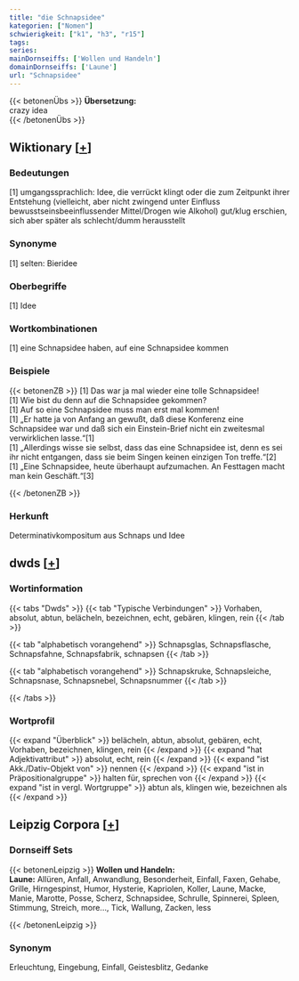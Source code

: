 ```yaml
---
title: "die Schnapsidee"
kategorien: ["Nomen"]
schwierigkeit: ["k1", "h3", "r15"]
tags:
series:
mainDornseiffs: ['Wollen und Handeln']
domainDornseiffs: ['Laune']
url: "Schnapsidee"
---
```


{{< betonenÜbs >}}
**Übersetzung:**  
crazy  idea  
{{< /betonenÜbs >}}

## Wiktionary [[+](https://de.wiktionary.org/wiki/Schnapsidee)]

### Bedeutungen
[1] umgangssprachlich: Idee, die verrückt klingt oder die zum Zeitpunkt ihrer Entstehung (vielleicht, aber nicht zwingend unter Einfluss bewusstseinsbeeinflussender Mittel/Drogen wie Alkohol) gut/klug erschien, sich aber später als schlecht/dumm herausstellt  

### Synonyme
[1] selten: Bieridee  

### Oberbegriffe
[1] Idee  

### Wortkombinationen
[1] eine Schnapsidee haben, auf eine Schnapsidee kommen  

### Beispiele
{{< betonenZB >}}
[1] Das war ja mal wieder eine tolle Schnapsidee!  
[1] Wie bist du denn auf die Schnapsidee gekommen?  
[1] Auf so eine Schnapsidee muss man erst mal kommen!  
[1] „Er hatte ja von Anfang an gewußt, daß diese Konferenz eine Schnapsidee war und daß sich ein Einstein-Brief nicht ein zweitesmal verwirklichen lasse.“[1]  
[1] „Allerdings wisse sie selbst, dass das eine Schnapsidee ist, denn es sei ihr nicht entgangen, dass sie beim Singen keinen einzigen Ton treffe.“[2]  
[1] „Eine Schnapsidee, heute überhaupt aufzumachen. An Festtagen macht man kein Geschäft.“[3]  

{{< /betonenZB >}}
### Herkunft
Determinativkompositum aus Schnaps und Idee  



## dwds [[+](https://www.dwds.de/wb/Schnapsidee)]

### Wortinformation
{{< tabs "Dwds" >}}
{{< tab "Typische Verbindungen" >}}
Vorhaben, absolut, abtun, belächeln, bezeichnen, echt, gebären, klingen, rein
{{< /tab >}}

{{< tab "alphabetisch vorangehend" >}}
Schnapsglas, Schnapsflasche, Schnapsfahne, Schnapsfabrik, schnapsen
{{< /tab >}}

{{< tab "alphabetisch vorangehend" >}}
Schnapskruke, Schnapsleiche, Schnapsnase, Schnapsnebel, Schnapsnummer
{{< /tab >}}

{{< /tabs >}}

### Wortprofil
{{< expand "Überblick" >}} belächeln, abtun, absolut, gebären, echt, Vorhaben, bezeichnen, klingen, rein {{< /expand >}}
{{< expand "hat Adjektivattribut" >}} absolut, echt, rein {{< /expand >}}
{{< expand "ist Akk./Dativ-Objekt von" >}} nennen {{< /expand >}}
{{< expand "ist in Präpositionalgruppe" >}} halten für, sprechen von {{< /expand >}}
{{< expand "ist in vergl. Wortgruppe" >}} abtun als, klingen wie, bezeichnen als {{< /expand >}}

## Leipzig Corpora [[+](https://corpora.uni-leipzig.de/en/res?word=Schnapsidee&corpusId=deu_newscrawl-public_2018)]

### Dornseiff Sets
{{< betonenLeipzig >}}
**Wollen und Handeln:**  
**Laune:** Allüren, Anfall, Anwandlung, Besonderheit, Einfall, Faxen, Gehabe, Grille, Hirngespinst, Humor, Hysterie, Kapriolen, Koller, Laune, Macke, Manie, Marotte, Posse, Scherz, Schnapsidee, Schrulle, Spinnerei, Spleen, Stimmung, Streich, more..., Tick, Wallung, Zacken, less  

{{< /betonenLeipzig >}}

### Synonym
Erleuchtung, Eingebung, Einfall, Geistesblitz, Gedanke

